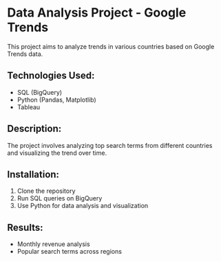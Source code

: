 # Data Analysis Project - Google Trends

This project aims to analyze trends in various countries based on Google Trends data.

## Technologies Used:
- SQL (BigQuery)
- Python (Pandas, Matplotlib)
- Tableau

## Description:
The project involves analyzing top search terms from different countries and visualizing the trend over time.

## Installation:
1. Clone the repository
2. Run SQL queries on BigQuery
3. Use Python for data analysis and visualization

## Results:
- Monthly revenue analysis
- Popular search terms across regions
